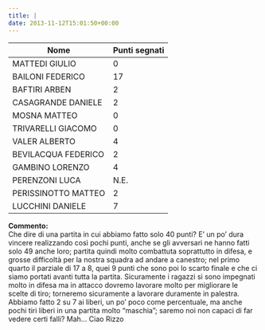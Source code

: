 ```yaml
---
title: |
date: 2013-11-12T15:01:50+00:00
---
```

| **Nome** | **Punti segnati** |
| -------- | ----------------- |
| MATTEDI GIULIO | 0 |
| BAILONI FEDERICO | 17 |
| BAFTIRI ARBEN | 2 |
| CASAGRANDE DANIELE | 2 |
| MOSNA MATTEO | 0 |
| TRIVARELLI GIACOMO | 0 |
| VALER ALBERTO | 4 |
| BEVILACQUA FEDERICO | 2 |
| GAMBINO LORENZO | 4 |
| PERENZONI LUCA | N.E. |
| PERISSINOTTO MATTEO | 2 |
| LUCCHINI DANIELE | 7 |

**Commento:**  
Che dire di una partita in cui abbiamo fatto solo 40 punti? E’ un po’ dura vincere realizzando così pochi punti, anche se gli avversari ne hanno fatti solo 49 anche loro; partita quindi molto combattuta soprattutto in difesa, e grosse difficoltà per la nostra squadra ad andare a canestro; nel primo quarto il parziale di 17 a 8, quei 9 punti che sono poi lo scarto finale e che ci siamo portati avanti tutta la partita. Sicuramente i ragazzi si sono impegnati molto in difesa ma in attacco dovremo lavorare molto per migliorare le scelte di tiro; torneremo sicuramente a lavorare duramente in palestra. Abbiamo fatto 2 su 7 ai liberi, un po’ poco come percentuale, ma anche pochi tiri liberi in una partita molto “maschia”; saremo noi non capaci di far vedere certi falli? Mah… Ciao Rizzo